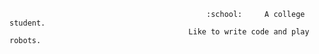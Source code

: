                                                 :school:     A college student.
                                            Like to write code and play robots.
